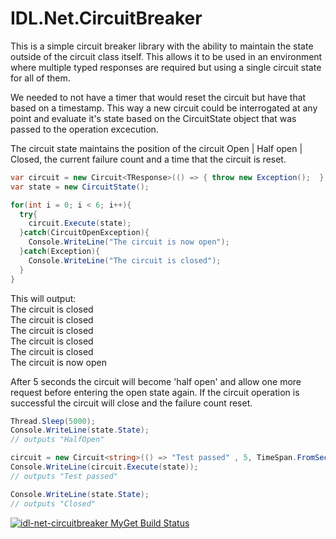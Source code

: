 # IDL.Net.CircuitBreaker
This is a simple circuit breaker library with the ability to maintain the state outside of the circuit class itself. This allows it to be used in an environment where multiple typed responses are required but using a single circuit state for all of them. 

We needed to not have a timer that would reset the circuit but have that based on a timestamp. This way a new circuit could be interrogated at any point and evaluate it's state based on the CircuitState object that was passed to the operation excecution.

The circuit state maintains the position of the circuit Open | Half open | Closed, the current failure count and a time that the circuit is reset. 

````c#
var circuit = new Circuit<TResponse>(() => { throw new Exception();  }, 5, TimeSpan.FromSeconds(5));
var state = new CircuitState();

for(int i = 0; i < 6; i++){
  try{
    circuit.Execute(state);
  }catch(CircuitOpenException){
    Console.WriteLine("The circuit is now open");
  }catch(Exception){
    Console.WriteLine("The circuit is closed");
  }
}
````
This will output:  
The circuit is closed  
The circuit is closed  
The circuit is closed  
The circuit is closed  
The circuit is closed  
The circuit is now open  

After 5 seconds the circuit will become 'half open' and allow one more request before entering the open state again. If the circuit operation is successful the circuit will close and the failure count reset.
````c#
Thread.Sleep(5000);
Console.WriteLine(state.State);
// outputs "HalfOpen"

circuit = new Circuit<string>(() => "Test passed" , 5, TimeSpan.FromSeconds(5));
Console.WriteLine(circuit.Execute(state));
// outputs "Test passed"

Console.WriteLine(state.State);
// outputs "Closed"
````
[![idl-net-circuitbreaker MyGet Build Status](https://www.myget.org/BuildSource/Badge/idl-net-circuitbreaker?identifier=120a36b5-b247-406f-b808-20e1532228bc)](https://www.myget.org/)

